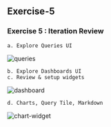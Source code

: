 ## Exercise-5
### Exercise 5 : Iteration Review

    a. Explore Queries UI

![queries](images/queries.GIF)
    
    b. Explore Dashboards UI
    c. Review & setup widgets
![dashboard](images/dashboard.GIF)

    d. Charts, Query Tile, Markdown
![chart-widget](images/chart-widget.GIF)
